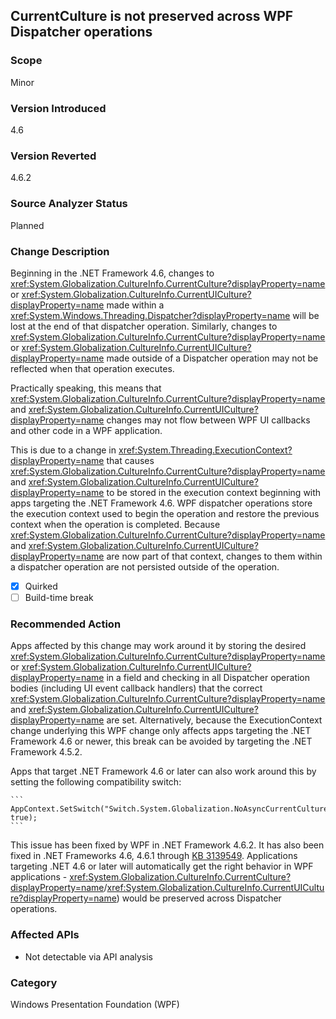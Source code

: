 ## CurrentCulture is not preserved across WPF Dispatcher operations

### Scope
Minor

### Version Introduced
4.6

### Version Reverted
4.6.2

### Source Analyzer Status
Planned

### Change Description

Beginning in the .NET Framework 4.6, changes to
<xref:System.Globalization.CultureInfo.CurrentCulture?displayProperty=name> or
<xref:System.Globalization.CultureInfo.CurrentUICulture?displayProperty=name>
made within a <xref:System.Windows.Threading.Dispatcher?displayProperty=name>
will be lost at the end of that dispatcher operation. Similarly, changes to
<xref:System.Globalization.CultureInfo.CurrentCulture?displayProperty=name> or
<xref:System.Globalization.CultureInfo.CurrentUICulture?displayProperty=name>
made outside of a Dispatcher operation may not be reflected when that operation
executes.

Practically speaking, this means that
<xref:System.Globalization.CultureInfo.CurrentCulture?displayProperty=name> and
<xref:System.Globalization.CultureInfo.CurrentUICulture?displayProperty=name>
changes may not flow between WPF UI callbacks and other code in a WPF
application.

This is due to a change in
<xref:System.Threading.ExecutionContext?displayProperty=name> that causes
<xref:System.Globalization.CultureInfo.CurrentCulture?displayProperty=name> and
<xref:System.Globalization.CultureInfo.CurrentUICulture?displayProperty=name> to
be stored in the execution context beginning with apps targeting the .NET
Framework 4.6. WPF dispatcher operations store the execution context used to
begin the operation and restore the previous context when the operation is
completed. Because
<xref:System.Globalization.CultureInfo.CurrentCulture?displayProperty=name> and
<xref:System.Globalization.CultureInfo.CurrentUICulture?displayProperty=name>
are now part of that context, changes to them within a dispatcher operation are
not persisted outside of the operation.

- [x] Quirked
- [ ] Build-time break

### Recommended Action

Apps affected by this change may work around it by storing the desired
<xref:System.Globalization.CultureInfo.CurrentCulture?displayProperty=name> or
<xref:System.Globalization.CultureInfo.CurrentUICulture?displayProperty=name> in
a field and checking in all Dispatcher operation bodies (including UI event
callback handlers) that the correct
<xref:System.Globalization.CultureInfo.CurrentCulture?displayProperty=name> and
<xref:System.Globalization.CultureInfo.CurrentUICulture?displayProperty=name>
are set. Alternatively, because the ExecutionContext change underlying this WPF
change only affects apps targeting the .NET Framework 4.6 or newer, this break
can be avoided by targeting the .NET Framework 4.5.2.

Apps that target .NET Framework 4.6 or later can also work around this by
setting the following compatibility switch:

    ```
    AppContext.SetSwitch("Switch.System.Globalization.NoAsyncCurrentCulture", true);
    ```

This issue has been fixed by WPF in .NET Framework 4.6.2. It has also been fixed
in .NET Frameworks 4.6, 4.6.1 through [KB 3139549](https://support.microsoft.com/kb/3139549).
Applications targeting .NET 4.6 or later will automatically
get the right behavior in WPF applications -
<xref:System.Globalization.CultureInfo.CurrentCulture?displayProperty=name>/<xref:System.Globalization.CultureInfo.CurrentUICulture?displayProperty=name>)
would be preserved across Dispatcher operations.

### Affected APIs
* Not detectable via API analysis

### Category
Windows Presentation Foundation (WPF)

<!--
    ### Notes
    This issue is not marked as detectable via API analysis because simply looking for CurrentCulture or CurrentUICulture being set is insufficient in most cases - it must be done in a WPF app.
    Also, looking for WPF Dispatcher invocations is insufficient because many dispatcher invocations are automatic and, besides that, there is no way to know if CurrentCulture or CurrentUICulture matters for those dispatchers.
-->

<!-- breaking change id: 145 -->
